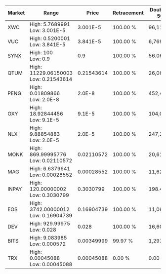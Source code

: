 | Market | Range | Price| Retracement | Doubles to 50% |
| --- | --- | --- | --- | --- |
| XWC | High: 5.7689991<br />Low: 3.001E-5 | 3.001E-5 | 100.00 % | 96,118.45 |
| VUC | High: 0.5200001<br />Low: 3.841E-5 | 3.841E-5 | 100.00 % | 6,769.57 |
| SYNX | High: 100<br />Low: 0.9 | 0.9 | 100.00 % | 56.06 |
| QTUM | High: 11229.06150003<br />Low: 0.21543614 | 0.21543614 | 100.00 % | 26,061.73 |
| PENG | High: 0.01809866<br />Low: 2.0E-8 | 2.0E-8 | 100.00 % | 452,467.00 |
| OXY | High: 18.92844456<br />Low: 9.1E-5 | 9.1E-5 | 100.00 % | 104,002.94 |
| NLX | High: 9.88854883<br />Low: 2.0E-5 | 2.0E-5 | 100.00 % | 247,214.22 |
| MONK | High: 869.99995776<br />Low: 0.02110572 | 0.02110572 | 100.00 % | 20,611.03 |
| MAG | High: 6.6379641<br />Low: 0.00028552 | 0.00028552 | 100.00 % | 11,624.84 |
| INPAY | High: 120.00000002<br />Low: 0.3030799 | 0.3030799 | 100.00 % | 198.47 |
| EOS | High: 3742.00000012<br />Low: 0.16904739 | 0.16904739 | 100.00 % | 11,068.40 |
| DEV | High: 929.99975<br />Low: 0.028 | 0.028 | 100.00 % | 16,607.64 |
| BITS | High: 9.083985<br />Low: 0.000572 | 0.00349999 | 99.97 % | 1,297.80 |
| TRX | High: 0.00045088<br />Low: 0.00045088 | 0.00045088 | 0.00 % | 0.00 |
